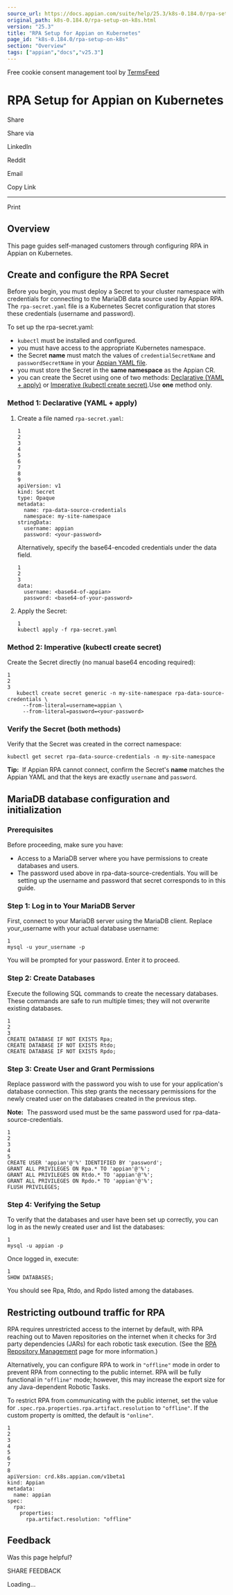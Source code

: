 ```yaml
---
source_url: https://docs.appian.com/suite/help/25.3/k8s-0.184.0/rpa-setup-on-k8s.html
original_path: k8s-0.184.0/rpa-setup-on-k8s.html
version: "25.3"
title: "RPA Setup for Appian on Kubernetes"
page_id: "k8s-0.184.0/rpa-setup-on-k8s"
section: "Overview"
tags: ["appian","docs","v25.3"]
---
```



Free cookie consent management tool by [TermsFeed](https://www.termsfeed.com/)

# RPA Setup for Appian on Kubernetes

Share

Share via

LinkedIn

Reddit

Email

Copy Link

* * *

Print

## Overview

This page guides self-managed customers through configuring RPA in Appian on Kubernetes.

## Create and configure the RPA Secret

Before you begin, you must deploy a Secret to your cluster namespace with credentials for connecting to the MariaDB data source used by Appian RPA. The `rpa-secret.yaml` file is a Kubernetes Secret configuration that stores these credentials (username and password).

To set up the rpa-secret.yaml:

-   `kubectl` must be installed and configured.
-   you must have access to the appropriate Kubernetes namespace.
-   the Secret **name** must match the values of `credentialSecretName` and `passwordSecretName` in your [Appian YAML file](install-appian-on-k8s.html#4-create-an-appian-yaml-file).
-   you must store the Secret in the **same namespace** as the Appian CR.
-   you can create the Secret using one of two methods: [Declarative (YAML + apply)](#method-1-declarative-yaml--apply) or [Imperative (kubectl create secret)](#method-2-imperative-kubectl-create-secret).Use **one** method only.

### Method 1: Declarative (YAML + apply)

1.  Create a file named `rpa-secret.yaml`:

    ```
    1
    2
    3
    4
    5
    6
    7
    8
    9
    apiVersion: v1
    kind: Secret
    type: Opaque
    metadata:
      name: rpa-data-source-credentials
      namespace: my-site-namespace
    stringData:
      username: appian
      password: <your-password>
    ```

    Alternatively, specify the base64-encoded credentials under the data field.

    ```
    1
    2
    3
    data:
      username: <base64-of-appian>
      password: <base64-of-your-password>
    ```

2.  Apply the Secret:

    ```
    1
    kubectl apply -f rpa-secret.yaml
    ```

### Method 2: Imperative (kubectl create secret)

Create the Secret directly (no manual base64 encoding required):

```
1
2
3
   kubectl create secret generic -n my-site-namespace rpa-data-source-credentials \
     --from-literal=username=appian \
     --from-literal=password=<your-password>
```

### Verify the Secret (both methods)

Verify that the Secret was created in the correct namespace:

`kubectl get secret rpa-data-source-credentials -n my-site-namespace`

**Tip:**  If Appian RPA cannot connect, confirm the Secret's **name** matches the Appian YAML and that the keys are exactly `username` and `password`.

## MariaDB database configuration and initialization

### Prerequisites

Before proceeding, make sure you have:

-   Access to a MariaDB server where you have permissions to create databases and users.
-   The password used above in rpa-data-source-credentials. You will be setting up the username and password that secret corresponds to in this guide.

### Step 1: Log in to Your MariaDB Server

First, connect to your MariaDB server using the MariaDB client. Replace your\_username with your actual database username:

```
1
mysql -u your_username -p
```

You will be prompted for your password. Enter it to proceed.

### Step 2: Create Databases

Execute the following SQL commands to create the necessary databases. These commands are safe to run multiple times; they will not overwrite existing databases.

```
1
2
3
CREATE DATABASE IF NOT EXISTS Rpa;
CREATE DATABASE IF NOT EXISTS Rtdo;
CREATE DATABASE IF NOT EXISTS Rpdo;
```

### Step 3: Create User and Grant Permissions

Replace password with the password you wish to use for your application's database connection. This step grants the necessary permissions for the newly created user on the databases created in the previous step.

**Note:**  The password used must be the same password used for rpa-data-source-credentials.

```
1
2
3
4
5
CREATE USER 'appian'@'%' IDENTIFIED BY 'password';
GRANT ALL PRIVILEGES ON Rpa.* TO 'appian'@'%';
GRANT ALL PRIVILEGES ON Rtdo.* TO 'appian'@'%';
GRANT ALL PRIVILEGES ON Rpdo.* TO 'appian'@'%';
FLUSH PRIVILEGES;
```

### Step 4: Verifying the Setup

To verify that the databases and user have been set up correctly, you can log in as the newly created user and list the databases:

```
1
mysql -u appian -p
```

Once logged in, execute:

```
1
SHOW DATABASES;
```

You should see Rpa, Rtdo, and Rpdo listed among the databases.

## Restricting outbound traffic for RPA

RPA requires unrestricted access to the internet by default, with RPA reaching out to Maven repositories on the internet when it checks for 3rd party dependencies (JARs) for each robotic task execution. (See the [RPA Repository Management](../rpa-9.17/manage-repositories.html) page for more information.)

Alternatively, you can configure RPA to work in `"offline"` mode in order to prevent RPA from connecting to the public internet. RPA will be fully functional in `"offline"` mode; however, this may increase the export size for any Java-dependent Robotic Tasks.

To restrict RPA from communicating with the public internet, set the value for `.spec.rpa.properties.rpa.artifact.resolution` to `"offline"`. If the custom property is omitted, the default is `"online"`.

```
1
2
3
4
5
6
7
8
apiVersion: crd.k8s.appian.com/v1beta1
kind: Appian
metadata:
  name: appian
spec:
  rpa:
    properties:
      rpa.artifact.resolution: "offline"
```

## Feedback

Was this page helpful?

SHARE FEEDBACK

Loading...